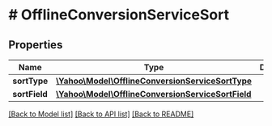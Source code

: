 # # OfflineConversionServiceSort

## Properties

Name | Type | Description | Notes
------------ | ------------- | ------------- | -------------
**sortType** | [**\Yahoo\Model\OfflineConversionServiceSortType**](OfflineConversionServiceSortType.md) |  | [optional] 
**sortField** | [**\Yahoo\Model\OfflineConversionServiceSortField**](OfflineConversionServiceSortField.md) |  | [optional] 

[[Back to Model list]](../../README.md#documentation-for-models) [[Back to API list]](../../README.md#documentation-for-api-endpoints) [[Back to README]](../../README.md)


